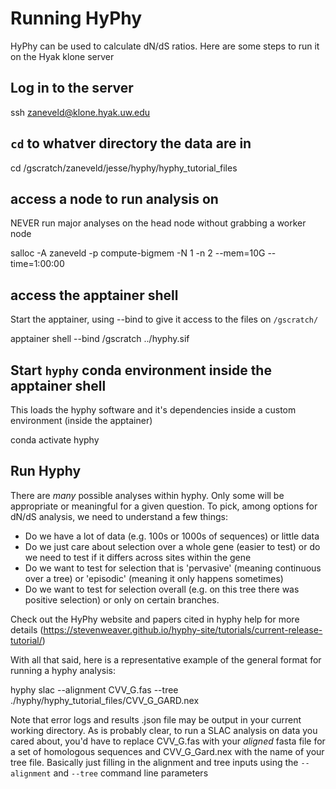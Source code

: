 # Running HyPhy 

HyPhy can be used to calculate dN/dS ratios. Here are some steps to run it on the Hyak klone server

## Log in to the server

ssh zaneveld@klone.hyak.uw.edu

## `cd` to whatver directory the data are in

cd /gscratch/zaneveld/jesse/hyphy/hyphy_tutorial_files

## access a node to run analysis on
NEVER run major analyses on the head node without grabbing a worker node

salloc -A zaneveld -p compute-bigmem -N 1 -n 2 --mem=10G --time=1:00:00

## access the apptainer shell
Start the apptainer, using --bind to give it access to the files on `/gscratch/`

apptainer shell --bind /gscratch ../hyphy.sif

## Start `hyphy` conda environment inside the apptainer shell
This loads the hyphy software and it's dependencies inside a custom environment (inside the apptainer)

conda activate hyphy

## Run Hyphy
There are *many* possible analyses within hyphy. Only some will be appropriate or meaningful for a given question.
To pick, among options for dN/dS analysis, we need to understand a few things:

- Do we have a lot of data (e.g. 100s or 1000s of sequences) or little data
- Do we just care about selection over a whole gene (easier to test) or do we need to test if it differs
  across sites within the gene
- Do we want to test for selection that is 'pervasive' (meaning continuous over a tree) or 'episodic' (meaning it only happens sometimes)
- Do we want to test for selection overall (e.g. on this tree there was positive selection) or only on certain branches.

Check out the HyPhy website and papers cited in hyphy help for more details (https://stevenweaver.github.io/hyphy-site/tutorials/current-release-tutorial/)

With all that said, here is a representative example of the general format for running a hyphy analysis:

hyphy slac --alignment CVV_G.fas --tree ./hyphy/hyphy_tutorial_files/CVV_G_GARD.nex

Note that error logs and results .json file may be output in your current working directory. 
As is probably clear, to run a SLAC analysis on data you cared about, you'd have to replace CVV_G.fas with your *aligned* fasta file for a set of homologous sequences and CVV_G_Gard.nex
with the name of your tree file. Basically just filling in the alignment and tree inputs using the `--alignment` and `--tree` command line parameters


